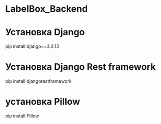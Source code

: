 # LabelBox_Backend

# Установка Django
pip install django==3.2.13

# Установка Django Rest framework
pip install djangorestframework

# установка Pillow
pip install Pillow
